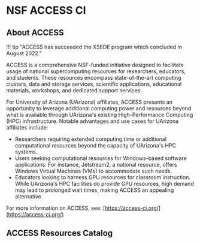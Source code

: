 # NSF ACCESS CI

## About ACCESS

!!! tip "ACCESS has succeeded the XSEDE program which concluded in August 2022."

ACCESS is a comprehensive NSF-funded initiative designed to facilitate usage of national supercomputing resources for researchers, educators, and students. These resources encompass state-of-the-art computing clusters, data and storage services, scientific applications, educational materials, workshops, and dedicated support services.

For University of Arizona (UArizona) affiliates, ACCESS presents an opportunity to leverage additional computing power and resources beyond what is available through UArizona's existing High-Performance Computing (HPC) infrastructure. Notable advantages and use cases for UArizona affiliates include:

- Researchers requiring extended computing time or additional computational resources beyond the capacity of UArizona's HPC systems.
- Users seeking computational resources for Windows-based software applications. For instance, Jetstream2, a national resource, offers Windows Virtual Machines (VMs) to accommodate such needs.
- Educators looking to harness GPU resources for classroom instruction. While UArizona's HPC facilities do provide GPU resources, high demand may lead to prolonged wait times, making ACCESS an appealing alternative.

For more information on ACCESS, see: [https://access-ci.org/](https://access-ci.org/)

## ACCESS Resources Catalog

<link rel="stylesheet" href="https://cdn.jsdelivr.net/npm/bootstrap-icons@1.11.3/font/bootstrap-icons.min.css" />
<div id="resource-catalog-react"></div>
<script type="module">
  const baseUrl = "https://esm.sh/@xras/ui@onramps_v1/dist";
  import {
    onRampsResourceCatalog,
    shadowTarget,
  } from "https://esm.sh/@xras/ui@onramps_v1/dist/xras-ui.js";
  onRampsResourceCatalog({
    target: shadowTarget(
        document.getElementById("resource-catalog-react"),
        { accessStyles: true, baseUrl }
    ),
    onRamps: true,
    baseUrl
  });
</script>